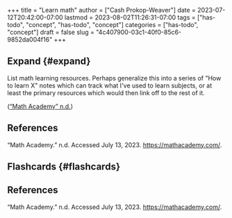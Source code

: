 +++
title = "Learn math"
author = ["Cash Prokop-Weaver"]
date = 2023-07-12T20:42:00-07:00
lastmod = 2023-08-02T11:26:31-07:00
tags = ["has-todo", "concept", "has-todo", "concept"]
categories = ["has-todo", "concept"]
draft = false
slug = "4c407900-03c1-40f0-85c6-9852da004f16"
+++

## Expand {#expand}

List math learning resources. Perhaps generalize this into a series of "How to learn X" notes which can track what I've used to learn subjects, or at least the primary resources which would then link off to the rest of it.

(<a href="#citeproc_bib_item_1">“Math Academy” n.d.</a>)

## References

<style>.csl-entry{text-indent: -1.5em; margin-left: 1.5em;}</style><div class="csl-bib-body">
  <div class="csl-entry"><a id="citeproc_bib_item_1"></a>“Math Academy.” n.d. Accessed July 13, 2023. <a href="https://mathacademy.com/">https://mathacademy.com/</a>.</div>
</div>


## Flashcards {#flashcards}

## References

<style>.csl-entry{text-indent: -1.5em; margin-left: 1.5em;}</style><div class="csl-bib-body">
  <div class="csl-entry"><a id="citeproc_bib_item_1"></a>“Math Academy.” n.d. Accessed July 13, 2023. <a href="https://mathacademy.com/">https://mathacademy.com/</a>.</div>
</div>
